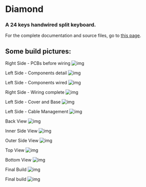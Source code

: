 # Diamond
### A 24 keys handwired split keyboard.

For the complete documentation and source files, go to [this page](../../src/zmk/keyboards/diamond/boards/shields/diamond).

## Some build pictures:

Right Side - PCBs before wiring
![img](../../img/diamond/01.jpeg)

Left Side - Components detail
![img](../../img/diamond/02.jpeg)

Left Side - Components wired
![img](../../img/diamond/03.jpeg)

Right Side - Wiring complete
![img](../../img/diamond/04.jpeg)

Left Side - Cover and Base
![img](../../img/diamond/05.jpeg)

Left Side - Cable Management
![img](../../img/diamond/06.jpeg)

Back View
![img](../../img/diamond/07.jpeg)

Inner Side View
![img](../../img/diamond/08.jpeg)

Outer Side View
![img](../../img/diamond/09.jpeg)

Top View
![img](../../img/diamond/10.jpeg)

Bottom View
![img](../../img/diamond/11.jpeg)

Final Build
![img](../../img/diamond/12.jpeg)

Final build
![img](../../img/diamond/diamond.jpeg)
